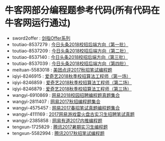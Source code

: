 牛客网部分编程题参考代码(所有代码在牛客网运行通过)
====================

+ sword2offer : [剑指Offer系列](https://www.nowcoder.com/ta/coding-interviews)
+ toutiao-8537279 : [今日头条2018校招后端方向（第一批）](https://www.nowcoder.com/test/8537279/summary)
+ toutiao-8537209 : [今日头条2018校招后端方向（第二批）](https://www.nowcoder.com/test/8537209/summary)
+ toutiao-8537140 : [今日头条2018校招后端方向（第三批）](https://www.nowcoder.com/test/8537140/summary)
+ toutiao-8537039 : [今日头条2018校招后端方向（第四批）](https://www.nowcoder.com/test/8537039/summary)
+ meituan-5583018 : [美团点评2017秋招笔试编程题](https://www.nowcoder.com/test/5583018/summary)
+ iqiyi-8246915 : [爱奇艺2018秋季校招算法工程师（第一场）](https://www.nowcoder.com/test/8246915/summary)
+ iqiyi-8246859 : [爱奇艺2018秋季校招算法工程师（第二场）](https://www.nowcoder.com/test/8246859/summary)
+ iqiyi-8246879 : [爱奇艺2018秋季校招算法工程师（第三场）](https://www.nowcoder.com/test/8246879/summary)
+ wangyi-6910869 : [网易2018校园招聘编程题真题集合](https://www.nowcoder.com/test/6910869/summary)
+ wangyi-2811407 : [网易2017秋招编程题集合](https://www.nowcoder.com/test/2811407/summary)
+ wangyi-4575457 : [网易2017春招笔试真题编程题集合](https://www.nowcoder.com/test/4575457/summary)
+ wangyi-4111169 : [2017网易游戏雷火盘古实习生招聘笔试真题](https://www.nowcoder.com/test/4111169/summary)
+ wangyi-2385858 : [网易有道2017内推编程题](https://www.nowcoder.com/test/2385858/summary)
+ tengxun-1725829 : [腾讯2017暑期实习生编程题](https://www.nowcoder.com/test/1725829/summary)
+ tengxun-5582994 : [腾讯2017秋招笔试编程题](https://www.nowcoder.com/test/5582994/summary)
